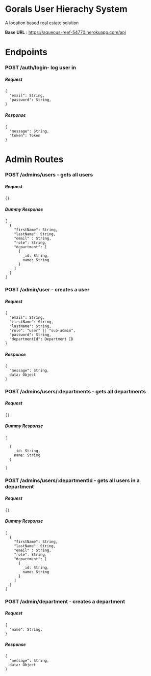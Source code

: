 # Gorals User Hierachy System

A location based real estate solution

**Base URL** : https://aqueous-reef-54770.herokuapp.com/api

# **Endpoints**

### **POST** /auth/login- log user in

##### Request

```
{
  "email": String,
  "password": String,
}
```

##### Response

```
{
  "message": String,
  "token": Token
}
```

# Admin Routes

### **POST** /admins/users - gets all users

##### Request

```
{}
```

##### Dummy Response

```
[
  {
    "firstName": String,
    "lastName": String,
    "email" : String,
    "role": String,
    "department": [
      {
        _id: String,
        name: String
      }
    ]
  }
]
```

### **POST** /admin/user - creates a user

##### Request

```
{
  "email": String,
  "firstName": String,
  "lastName": String,
  "role": "user" || "sub-admin",
  "password": String,
  "departmentId": Department ID
}
```

##### Response

```
{
  "message": String,
  data: Object
}
```

### **POST** /admins/users/:departments - gets all departments

##### Request

```
{}
```

##### Dummy Response

```
[

  {
    _id: String,
    name: String
  }

]
```

### **POST** /admins/users/:departmentId - gets all users in a department

##### Request

```
{}
```

##### Dummy Response

```
[
  {
    "firstName": String,
    "lastName": String,
    "email" : String,
    "role": String,
    "department": [
      {
        _id: String,
        name: String
      }
    ]
  }
]
```

### **POST** /admin/department - creates a department

##### Request

```
{
  "name": String,
}
```

##### Response

```
{
  "message": String,
  data: Object
}
```
